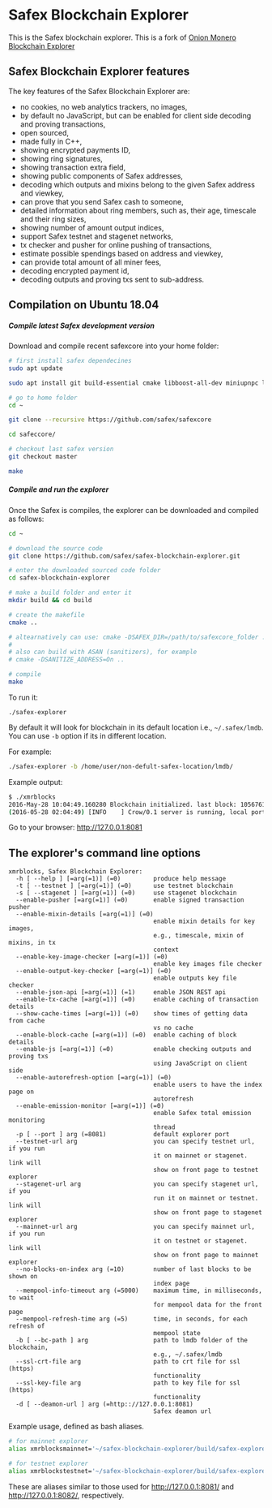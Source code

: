 # Safex Blockchain Explorer

This is the Safex blockchain explorer. This is a fork of [Onion Monero Blockchain Explorer](https://github.com/moneroexamples/onion-monero-blockchain-explorer)



## Safex Blockchain Explorer features

The key features of the Safex Blockchain Explorer are:

 - no cookies, no web analytics trackers, no images,
 - by default no JavaScript, but can be enabled for client side decoding and proving transactions,
 - open sourced,
 - made fully in C++,
 - showing encrypted payments ID,
 - showing ring signatures,
 - showing transaction extra field,
 - showing public components of Safex addresses,
 - decoding which outputs and mixins belong to the given Safex address and viewkey,
 - can prove that you send Safex cash to someone,
 - detailed information about ring members, such as, their age, timescale and their ring sizes,
 - showing number of amount output indices,
 - support Safex testnet and stagenet networks,
 - tx checker and pusher for online pushing of transactions,
 - estimate possible spendings based on address and viewkey,
 - can provide total amount of all miner fees,
 - decoding encrypted payment id,
 - decoding outputs and proving txs sent to sub-address.



## Compilation on Ubuntu 18.04

##### Compile latest Safex development version

Download and compile recent safexcore into your home folder:

```bash
# first install safex dependecines
sudo apt update

sudo apt install git build-essential cmake libboost-all-dev miniupnpc libunbound-dev graphviz doxygen libunwind8-dev pkg-config libssl-dev libcurl4-openssl-dev libgtest-dev libreadline-dev libzmq3-dev libsodium-dev libpcsclite-dev

# go to home folder
cd ~

git clone --recursive https://github.com/safex/safexcore

cd safeccore/

# checkout last safex version
git checkout master

make
```

##### Compile and run the explorer

Once the Safex is compiles, the explorer can be downloaded and compiled
as follows:

```bash
cd ~

# download the source code
git clone https://github.com/safex/safex-blockchain-explorer.git

# enter the downloaded sourced code folder
cd safex-blockchain-explorer

# make a build folder and enter it
mkdir build && cd build

# create the makefile
cmake ..

# altearnatively can use: cmake -DSAFEX_DIR=/path/to/safexcore_folder ..
#
# also can build with ASAN (sanitizers), for example
# cmake -DSANITIZE_ADDRESS=On ..

# compile
make
```


To run it:
```
./safex-explorer
```

By default it will look for blockchain in its default location i.e., `~/.safex/lmdb`.
You can use `-b` option if its in different location.

For example:

```bash
./safex-explorer -b /home/user/non-defult-safex-location/lmdb/
```

Example output:

```bash
$ ./xmrblocks
2016-May-28 10:04:49.160280 Blockchain initialized. last block: 1056761, d0.h0.m12.s47 time ago, current difficulty: 1517857750
(2016-05-28 02:04:49) [INFO    ] Crow/0.1 server is running, local port 8081
```

Go to your browser: http://127.0.0.1:8081

## The explorer's command line options

```
xmrblocks, Safex Blockchain Explorer:
  -h [ --help ] [=arg(=1)] (=0)         produce help message
  -t [ --testnet ] [=arg(=1)] (=0)      use testnet blockchain
  -s [ --stagenet ] [=arg(=1)] (=0)     use stagenet blockchain
  --enable-pusher [=arg(=1)] (=0)       enable signed transaction pusher
  --enable-mixin-details [=arg(=1)] (=0)
                                        enable mixin details for key images,
                                        e.g., timescale, mixin of mixins, in tx
                                        context
  --enable-key-image-checker [=arg(=1)] (=0)
                                        enable key images file checker
  --enable-output-key-checker [=arg(=1)] (=0)
                                        enable outputs key file checker
  --enable-json-api [=arg(=1)] (=1)     enable JSON REST api
  --enable-tx-cache [=arg(=1)] (=0)     enable caching of transaction details
  --show-cache-times [=arg(=1)] (=0)    show times of getting data from cache
                                        vs no cache
  --enable-block-cache [=arg(=1)] (=0)  enable caching of block details
  --enable-js [=arg(=1)] (=0)           enable checking outputs and proving txs
                                        using JavaScript on client side
  --enable-autorefresh-option [=arg(=1)] (=0)
                                        enable users to have the index page on
                                        autorefresh
  --enable-emission-monitor [=arg(=1)] (=0)
                                        enable Safex total emission monitoring
                                        thread
  -p [ --port ] arg (=8081)             default explorer port
  --testnet-url arg                     you can specify testnet url, if you run
                                        it on mainnet or stagenet. link will
                                        show on front page to testnet explorer
  --stagenet-url arg                    you can specify stagenet url, if you
                                        run it on mainnet or testnet. link will
                                        show on front page to stagenet explorer
  --mainnet-url arg                     you can specify mainnet url, if you run
                                        it on testnet or stagenet. link will
                                        show on front page to mainnet explorer
  --no-blocks-on-index arg (=10)        number of last blocks to be shown on
                                        index page
  --mempool-info-timeout arg (=5000)    maximum time, in milliseconds, to wait
                                        for mempool data for the front page
  --mempool-refresh-time arg (=5)       time, in seconds, for each refresh of
                                        mempool state
  -b [ --bc-path ] arg                  path to lmdb folder of the blockchain,
                                        e.g., ~/.safex/lmdb
  --ssl-crt-file arg                    path to crt file for ssl (https)
                                        functionality
  --ssl-key-file arg                    path to key file for ssl (https)
                                        functionality
  -d [ --deamon-url ] arg (=http:://127.0.0.1:8081)
                                        Safex deamon url
```

Example usage, defined as bash aliases.

```bash
# for mainnet explorer
alias xmrblocksmainnet='~/safex-blockchain-explorer/build/safex-explorer --port 8081 --testnet-url "http://127.0.0.1:8082" --enable-pusher --enable-emission-monitor'

# for testnet explorer
alias xmrblockstestnet='~/safex-blockchain-explorer/build/safex-explorer -t --port 8082 --mainnet-url "http://127.0.0.1:8081" --enable-pusher --enable-emission-monitor'
```

These are aliases similar to those used for http://127.0.0.1:8081/ and http://127.0.0.1:8082/, respectively.
